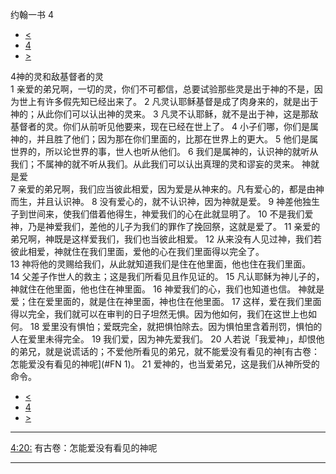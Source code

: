 ﻿





 约翰一书 4




* [<](bible/1JN03.md)
* [4](bible/1JN.md)
* [>](bible/1JN05.md)



 
4神的灵和敌基督者的灵  
1 亲爱的弟兄啊，一切的灵，你们不可都信，总要试验那些灵是出于神的不是，因为世上有许多假先知已经出来了。 
2 凡灵认耶稣基督是成了肉身来的，就是出于神的；从此你们可以认出神的灵来。 
3 凡灵不认耶稣，就不是出于神，这是那敌基督者的灵。你们从前听见他要来，现在已经在世上了。 
4 小子们哪，你们是属神的，并且胜了他们；因为那在你们里面的，比那在世界上的更大。 
5 他们是属世界的，所以论世界的事，世人也听从他们。 
6 我们是属神的，认识神的就听从我们；不属神的就不听从我们。从此我们可以认出真理的灵和谬妄的灵来。 神就是爱  
7 亲爱的弟兄啊，我们应当彼此相爱，因为爱是从神来的。凡有爱心的，都是由神而生，并且认识神。 
8 没有爱心的，就不认识神，因为神就是爱。 
9 神差他独生子到世间来，使我们借着他得生，神爱我们的心在此就显明了。 
10 不是我们爱神，乃是神爱我们，差他的儿子为我们的罪作了挽回祭，这就是爱了。 
11 亲爱的弟兄啊，神既是这样爱我们，我们也当彼此相爱。 
12 从来没有人见过神，我们若彼此相爱，神就住在我们里面，爱他的心在我们里面得以完全了。  
13 神将他的灵赐给我们，从此就知道我们是住在他里面，他也住在我们里面。 
14 父差子作世人的救主；这是我们所看见且作见证的。 
15 凡认耶稣为神儿子的，神就住在他里面，他也住在神里面。 
16 神爱我们的心，我们也知道也信。 神就是爱；住在爱里面的，就是住在神里面，神也住在他里面。 
17 这样，爱在我们里面得以完全，我们就可以在审判的日子坦然无惧。因为他如何，我们在这世上也如何。 
18 爱里没有惧怕；爱既完全，就把惧怕除去。因为惧怕里含着刑罚，惧怕的人在爱里未得完全。 
19 我们爱，因为神先爱我们。 
20 人若说「我爱神」，却恨他的弟兄，就是说谎话的；不爱他所看见的弟兄，就不能爱没有看见的神[有古卷：怎能爱没有看见的神呢](#FN 1)。 
21 爱神的，也当爱弟兄，这是我们从神所受的命令。 
* [<](bible/1JN03.md)
* [4](bible/1JN.md)
* [>](bible/1JN05.md)





---


[4:20:](#V20)
有古卷：怎能爱没有看见的神呢




---









